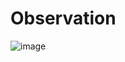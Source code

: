 # Observation
![image](https://github.com/user-attachments/assets/79f61097-d305-42d3-a89b-bef4fc12f825)
